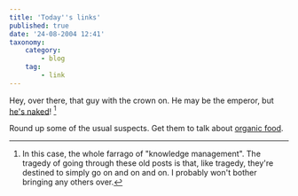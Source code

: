 ```yaml
---
title: 'Today''s links'
published: true
date: '24-08-2004 12:41'
taxonomy:
    category:
        - blog
    tag:
        - link
---
```


Hey, over there, that guy with the crown on. He may be the emperor, but [he's naked](http://informationr.net/ir/8-1/paper144.html)! [^1]

Round up some of the usual suspects. Get them to talk about [organic food](http://oasys2.confex.com/acs/228nm/techprogram/S14433.HTM).

[^1]: In this case, the whole farrago of "knowledge management". The tragedy of going through these old posts is that, like tragedy, they're destined to simply go on and on and on. I probably won't bother bringing any others over.